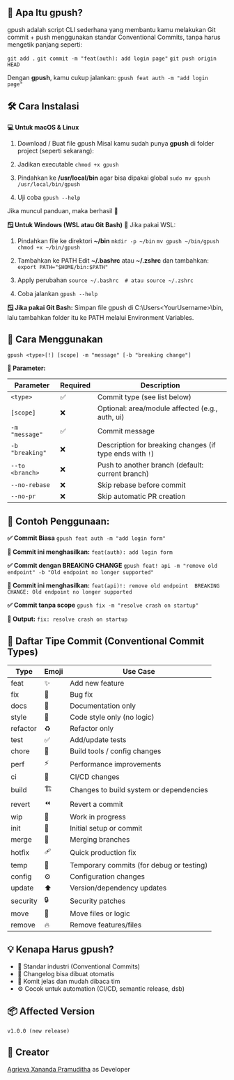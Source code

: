 ## **🎯 Apa Itu gpush?**
gpush adalah script CLI sederhana yang membantu kamu melakukan Git commit + push menggunakan standar Conventional Commits, tanpa harus mengetik panjang seperti:

`git add .`
`git commit -m "feat(auth): add login page"`
`git push origin HEAD`

Dengan **gpush**, kamu cukup jalankan:
`gpush feat auth -m "add login page"
`

## **🛠️ Cara Instalasi**
**💻 Untuk macOS & Linux**

1. Download / Buat file gpush
Misal kamu sudah punya **gpush** di folder project (seperti sekarang):

2. Jadikan executable
`chmod +x gpush`

3. Pindahkan ke **/usr/local/bin** agar bisa dipakai global
`sudo mv gpush /usr/local/bin/gpush`

4. Uji coba
`gpush --help`

Jika muncul panduan, maka berhasil 🎉

**🪟 Untuk Windows (WSL atau Git Bash)**
🔧 Jika pakai WSL:

1. Pindahkan file ke direktori **~/bin**
`mkdir -p ~/bin`
`mv gpush ~/bin/gpush`
`chmod +x ~/bin/gpush`

2. Tambahkan ke PATH
Edit **~/.bashrc** atau **~/.zshrc** dan tambahkan:
`export PATH="$HOME/bin:$PATH"`

3. Apply perubahan
`source ~/.bashrc  # atau source ~/.zshrc`

4. Coba jalankan
`gpush --help`

**🪟 Jika pakai Git Bash:**
Simpan file gpush di C:\Users\<YourUsername>\bin, lalu tambahkan folder itu ke PATH melalui Environment Variables.

## **🚀 Cara Menggunakan**
`gpush <type>[!] [scope] -m "message" [-b "breaking change"]`

**🔹 Parameter:**

| Parameter       | Required | Description                                              |
| --------------- | -------- | -------------------------------------------------------- |
| `<type>`        | ✅        | Commit type (see list below)                             |
| `[scope]`       | ❌        | Optional: area/module affected (e.g., auth, ui)          |
| `-m "message"`  | ✅        | Commit message                                           |
| `-b "breaking"` | ❌        | Description for breaking changes (if type ends with `!`) |
| `--to <branch>` | ❌        | Push to another branch (default: current branch)         |
| `--no-rebase`   | ❌        | Skip rebase before commit                                |
| `--no-pr`       | ❌        | Skip automatic PR creation                               |

## **📌 Contoh Penggunaan:**

**✅ Commit Biasa**
`gpush feat auth -m "add login form"`

**💬 Commit ini menghasilkan:**
`feat(auth): add login form`

**✅ Commit dengan BREAKING CHANGE**
`gpush feat! api -m "remove old endpoint" -b "Old endpoint no longer supported"`

**💬 Commit ini menghasilkan:**
`feat(api)!: remove old endpoint`
``
``
`BREAKING CHANGE: Old endpoint no longer supported`

**✅ Commit tanpa scope**
`gpush fix -m "resolve crash on startup"`

**💬 Output:**
`fix: resolve crash on startup`

## **🧩 Daftar Tipe Commit (Conventional Commit Types)**


| Type     | Emoji | Use Case                                 |
| -------- | ----- | ---------------------------------------- |
| feat     | ✨     | Add new feature                          |
| fix      | 🐛    | Bug fix                                  |
| docs     | 📝    | Documentation only                       |
| style    | 🎨    | Code style only (no logic)               |
| refactor | ♻️    | Refactor only                            |
| test     | ✅     | Add/update tests                         |
| chore    | 🔧    | Build tools / config changes             |
| perf     | ⚡️    | Performance improvements                 |
| ci       | 🤖    | CI/CD changes                            |
| build    | 🏗    | Changes to build system or dependencies  |
| revert   | ⏪     | Revert a commit                          |
| wip      | 🚧    | Work in progress                         |
| init     | 🎉    | Initial setup or commit                  |
| merge    | 🔀    | Merging branches                         |
| hotfix   | 🩹    | Quick production fix                     |
| temp     | 🧪    | Temporary commits (for debug or testing) |
| config   | ⚙️    | Configuration changes                    |
| update   | ⬆️    | Version/dependency updates               |
| security | 🔒    | Security patches                         |
| move     | 🚚    | Move files or logic                      |
| remove   | 🔥    | Remove features/files                    |

## **💡 Kenapa Harus gpush?**

- 🔐 Standar industri (Conventional Commits)
- 📖 Changelog bisa dibuat otomatis
- 🤝 Komit jelas dan mudah dibaca tim
- ⚙️ Cocok untuk automation (CI/CD, semantic release, dsb)

## **📦 Affected Version**
`v1.0.0 (new release)`

## **👤 Creator**
[Agrieva Xananda Pramuditha](https://github.com/agripaa) as Developer